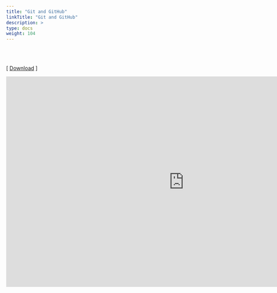 ```yaml
---
title: "Git and GitHub"
linkTitle: "Git and GitHub"
description: >
type: docs
weight: 104
---
```


<br></br>

[ [Download](https://bit.ly/40ZeF1g) ]


<iframe src="https://docs.google.com/presentation/d/e/2PACX-1vRm9LhLq31MvXcO4HOYvjff5jEm6FBZM3SpoQAPGnA0UzihIwmZ0GobzWN42KRkx-4mYySJ1UeQCemE/embed?start=false&loop=false&delayms=60000" frameborder="0" width="960" height="569" allowfullscreen="true" mozallowfullscreen="true" webkitallowfullscreen="true"></iframe>
